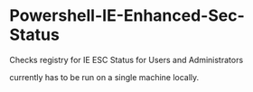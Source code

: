# Powershell-IE-Enhanced-Sec-Status
Checks registry for IE ESC Status for Users and Administrators

currently has to be run on a single machine locally.

